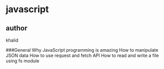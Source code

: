 # javascript
## author
khalid 

###General
Why JavaScript programming is amazing
How to manipulate JSON data
How to use request and fetch API
How to read and write a file using fs module
